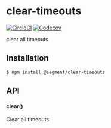 # clear-timeouts

[![CircleCI](https://circleci.com/gh/segmentio/clear-timeouts.svg?style=shield&circle-token=5c2ac0ba06015f54d3e5c7d688c973210eb18fc2)](https://circleci.com/gh/segmentio/clear-timeouts)
[![Codecov](https://img.shields.io/codecov/c/github/segmentio/clear-timeouts/master.svg?maxAge=2592000)](https://codecov.io/gh/segmentio/clear-timeouts)

clear all timeouts

## Installation

```sh
$ npm install @segment/clear-timeouts
```

## API

#### clear()

Clear all timeouts
